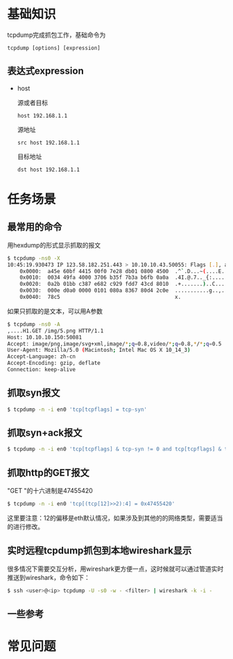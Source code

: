 # 基础知识
tcpdump完成抓包工作，基础命令为
```text
tcpdump [options] [expression]
```

## 表达式expression
* host

    源或者目标
    ```
    host 192.168.1.1
    ```
    源地址
    ```
    src host 192.168.1.1
    ```
    目标地址
    ```
    dst host 192.168.1.1
    ```


# 任务场景

## 最常用的命令
用hexdump的形式显示抓取的报文
```bash
$ tcpdump -ns0 -X
10:45:19.930473 IP 123.58.182.251.443 > 10.10.10.43.50055: Flags [.], ack 223, win 14, options [nop,nop,TS val 2204598484 ecr 739145925], length 0
	0x0000:  a45e 60bf 4415 00f0 7e28 db01 0800 4500  .^`.D...~(....E.
	0x0010:  0034 49fa 4000 3706 b35f 7b3a b6fb 0a0a  .4I.@.7.._{:....
	0x0020:  0a2b 01bb c387 e682 c929 fdd7 43cd 8010  .+.......)..C...
	0x0030:  000e d0a0 0000 0101 080a 8367 80d4 2c0e  ...........g..,.
	0x0040:  78c5                                     x.
```

如果只抓取的是文本，可以用A参数
```bash
$ tcpdump -ns0 -A 
,....H1.GET /img/5.png HTTP/1.1
Host: 10.10.10.150:50081
Accept: image/png,image/svg+xml,image/*;q=0.8,video/*;q=0.8,*/*;q=0.5
User-Agent: Mozilla/5.0 (Macintosh; Intel Mac OS X 10_14_3)
Accept-Language: zh-cn
Accept-Encoding: gzip, deflate
Connection: keep-alive
```



## 抓取syn报文
```bash
$ tcpdump -n -i en0 'tcp[tcpflags] = tcp-syn'
```

## 抓取syn+ack报文
```bash
$ tcpdump -n -i en0 'tcp[tcpflags] & tcp-syn != 0 and tcp[tcpflags] & tcp-ack != 0'
```

## 抓取http的GET报文
"GET "的十六进制是47455420
```bash
$ tcpdump -n -i en0 'tcp[(tcp[12]>>2):4] = 0x47455420'
```
这里要注意：12的偏移是eth默认情况，如果涉及到其他的的网络类型，需要适当的进行修改。

## 实时远程tcpdump抓包到本地wireshark显示
很多情况下需要交互分析，用wireshark更方便一点，这时候就可以通过管道实时推送到wireshark，命令如下：
```bash
$ ssh <user>@<ip> tcpdump -U -s0 -w - <filter> | wireshark -k -i -
```

## 一些参考
[](https://danielmiessler.com/study/tcpdump/)


# 常见问题
